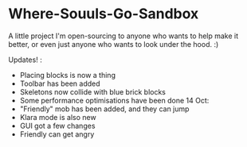 # Where-Souuls-Go-Sandbox
 A little project I'm open-sourcing to anyone who wants to help make it better, or even just anyone who wants to look under the hood. :)

 Updates! :
   - Placing blocks is now a thing
   - Toolbar has been added
   - Skeletons now collide with blue brick blocks
   - Some performance optimisations have been done
 14 Oct:
   - "Friendly" mob has been added, and they can jump
   - Klara mode is also new
   - GUI got a few changes
   - Friendly can get angry
